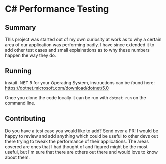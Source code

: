 # C# Performance Testing
## Summary
This project was started out of my own curiosity at work as to why a certain area of our application was performing badly. I have since extended it to add other test cases and small explainations as to why these numbers happen the way they do.

## Running
Install .NET 5 for your Operating System, instructions can be found here: https://dotnet.microsoft.com/download/dotnet/5.0

Once you clone the code locally it can be run with `dotnet run` on the command line.

## Contributing
Do you have a test case you would like to add? Send over a PR! I would be happy to review and add anything which could be useful to other devs out there trying to tweak the performance of their applications. The areas covered are ones that I had thought of and figured might be the most useful, but I'm sure that there are others out there and would love to know about them.